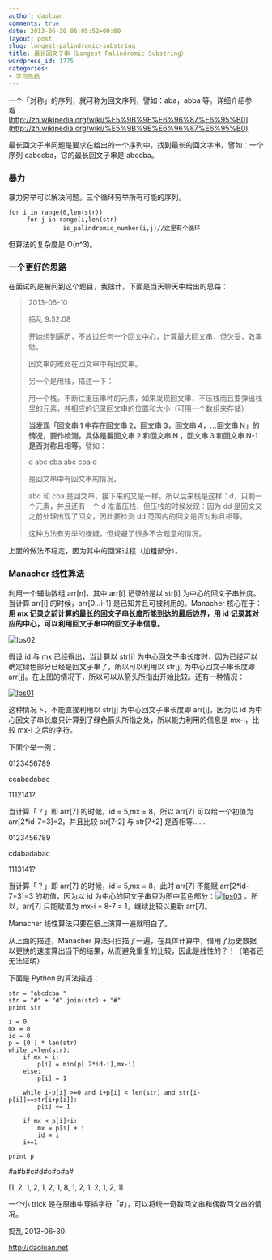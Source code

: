 ```yaml
---
author: daoluan
comments: true
date: 2013-06-30 06:05:52+00:00
layout: post
slug: longest-palindromic-substring
title: 最长回文子串（Longest Palindromic Substring）
wordpress_id: 1775
categories:
- 学习总结
---
```


一个「对称」的序列，就可称为回文序列，譬如：aba，abba 等。详细介绍参看： [http://zh.wikipedia.org/wiki/%E5%9B%9E%E6%96%87%E6%95%B0](http://zh.wikipedia.org/wiki/%E5%9B%9E%E6%96%87%E6%95%B0)

最长回文子串问题是要求在给出的一个序列中，找到最长的回文字串。譬如：一个序列 cabccba，它的最长回文子串是 abccba。


### 暴力


暴力穷举可以解决问题。三个循环穷举所有可能的序列。


    for i in range(0,len(str))
         for j in range(i,len(str)
                   is_palindromic_number(i,j)//这里有个循环


但算法的复杂度是 O(n^3)。


### 一个更好的思路


在面试的是被问到这个题目，我拙计，下面是当天聊天中给出的思路：


<blockquote><p>2013-06-10</p>
<p>捣乱 9:52:08</p>
<p>开始想到遍历，不放过任何一个回文中心，计算最大回文串，但欠妥，效率低。</p>
<p>回文串的难处在回文串中有回文串。</p>
<p>另一个是用栈，描述一下：</p>
<p>用一个栈，不断往里压串种的元素，如果发现回文串，不压栈而且要弹出栈里的元素，并相应的记录回文串的位置和大小（可用一个数组来存储）</p>
<p><strong>当发现「回文串 1 中存在回文串 2，回文串 3，回文串 4，…回文串 N」的情况，要作检测，具体是看回文串 2 和回文串 N ，回文串 3 和回文串 N-1 是否对称且相等。</strong>譬如：</p>
<p>d abc cba abc cba d</p>
<p>是回文串中有回文串的情况。</p>
<p>abc 和 cba 是回文串，接下来的又是一样。所以后来栈是这样：d，只剩一个元素，并且还有一个 d 准备压栈，但压栈的时候发现：因为 dd 是回文又之前处理出现了回文，因此要检测 dd 范围内的回文是否对称且相等。</p>
<p>这种方法有穷举的嫌疑，但规避了很多不合题意的情况。</p></blockquote>


上面的做法不稳定，因为其中的回溯过程（加粗部分）。


### Manacher 线性算法


利用一个辅助数组 arr[n]，其中 arr[i] 记录的是以 str[i] 为中心的回文子串长度。当计算 arr[i] 的时候，arr[0...i-1] 是已知并且可被利用的。Manacher 核心在于：**用 mx 记录之前计算的最长的回文子串长度所能到达的最后边界，用 id 记录其对应的中心，可以利用回文子串中的回文子串信息。**

![lps02](http://md.daoluan.net/blog/images/2013/06/lps02.png)

假设 id 与 mx 已经得出，当计算以 str[i] 为中心回文子串长度时，因为已经可以确定绿色部分已经是回文子串了，所以可以利用以 str[j] 为中心回文子串长度即 arr[j]。在上图的情况下，所以可以从箭头所指出开始比较。还有一种情况：

[![lps01](http://md.daoluan.net/blog/images/2013/06/lps01.png)](http://md.daoluan.net/blog/images/2013/06/lps01.png)

这种情况下，不能直接利用以 str[j] 为中心回文子串长度即 arr[j]，因为以 id 为中心回文子串长度只计算到了绿色箭头所指之处，所以能力利用的信息是 mx-i，比较 mx-i 之后的字符。

下面个举一例：

0123456789

ceabadabac

1112141?

当计算「？」即 arr[7] 的时候，id = 5,mx = 8，所以 arr[7] 可以给一个初值为 arr[2*id-7=3]=2，并且比较 str[7-2] 与 str[7+2] 是否相等......

0123456789

cdabadabac

1113141?

当计算「？」即 arr[7] 的时候，id = 5,mx = 8，此时 arr[7] 不能赋 arr[2*id-7=3]=3 的初值，因为以 id 为中心的回文子串只为图中蓝色部分：[![lps03](http://md.daoluan.net/blog/images/2013/06/lps03.png)](http://md.daoluan.net/blog/images/2013/06/lps03.png) 。所以，arr[7] 只能赋值为 mx-i = 8-7 = 1，继续比较以更新 arr[7]。

Manacher 线性算法只要在纸上演算一遍就明白了。

从上面的描述，Manacher 算法只扫描了一遍，在具体计算中，借用了历史数据以更快的速度算出当下的结果，从而避免重复的比较，因此是线性的？！（笔者还无法证明）

下面是 Python 的算法描述：


    str = "abcdcba "
    str = "#" + "#".join(str) + "#"
    print str

    i = 0
    mx = 0
    id = 0
    p = [0 ] * len(str)
    while i<len(str):
        if mx > i:
            p[i] = min(p[ 2*id-i],mx-i)
        else:
            p[i] = 1

        while i-p[i] >=0 and i+p[i] < len(str) and str[i-p[i]]==str[i+p[i]]:
            p[i] += 1

        if mx < p[i]+i:
            mx = p[i] + i
            id = i
        i+=1

    print p


#a#b#c#d#c#b#a#

[1, 2, 1, 2, 1, 2, 1, 8, 1, 2, 1, 2, 1, 2, 1]

一个小 trick 是在原串中穿插字符「#」，可以将统一奇数回文串和偶数回文串的情况。

捣乱 2013-06-30

http://daoluan.net
